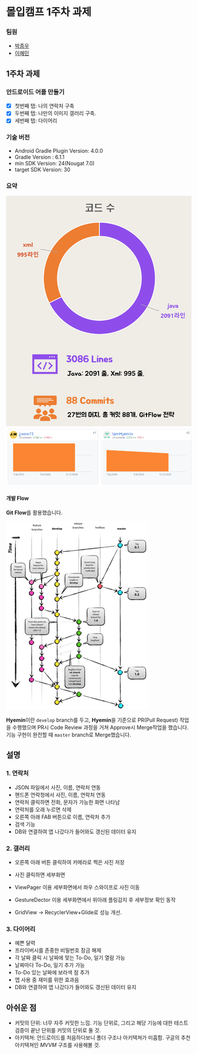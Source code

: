 # 몰입캠프 1주차 과제

### 팀원

* [박종우](https://github.com/jjwow73)
* [이혜민](https://github.com/IamHyemin)

## 1주차 과제

### 안드로이드 어플 만들기

- [x] 첫번째 탭: 나의 연락처 구축
- [x] 두번째 탭: 나만의 이미지 갤러리 구축.
- [x] 세번째 탭: 다이어리

### 기술 버전

* Android Gradle Plugin Version: 4.0.0
* Gradle Version : 6.1.1
* min SDK Version: 24(Nougat 7.0)
* target SDK Version: 30

### 요약

<img src=".\docs\summary.jpg" alt="git-flow_overall_graph" style="zoom:80%;" />

<img src=".\docs\git_summary.jpg" alt="git-flow_overall_graph" style="zoom: 80%;" />

#### 개발 Flow

**Git Flow**를 활용했습니다. 

<img src=".\docs\git-flow_overall_graph.png" alt="git-flow_overall_graph" style="zoom: 50%;" />

**Hyemin**이란 `develop` branch를 두고, **Hyemin**을 기준으로 PR(Pull Request) 작업을 수행했으며 PR시 Code Review 과정을 거쳐 Approve시 Merge작업을 했습니다. 기능 구현이 완전할 때 `master` branch로 Merge했습니다.

## 설명

### 1. 연락처

- JSON 파일에서 사진, 이름, 연락처 연동
- 핸드폰 연락청에서 사진, 이름, 연락처 연동
- 연락처 클릭하면 전화, 문자가 가능한 화면 나타남
- 연락처를 오래 누르면 삭제
- 오른쪽 아래 FAB 버튼으로 이름, 연락처 추가
- 검색 기능
- DB와 연결하여 앱 나갔다가 들어와도 갱신된 데이터 유지

### 2. 갤러리

- 오른쪽 아래 버튼 클릭하여 카메라로 찍은 사진 저장

- 사진 클릭하면 세부화면
- ViewPager 이용 세부화면에서 좌우 스와이프로 사진 이동
- GestureDector 이용 세부화면에서 위아래 플링감지 후 세부정보 확인 동작
- GridView -> RecyclerView+Glide로 성능 개선.

### 3. 다이어리

- 예쁜 달력
- 프라이버시를 존중한 비밀번호 잠금 해제
- 각 날짜 클릭 시 날짜에 맞는 To-Do, 일기 열람 가능
- 날짜마다 To-Do, 일기 추가 가능
- To-Do 있는 날짜에 보라색 점 추가
- 앱 사용 중 재미를 위한 효과음
- DB와 연결하여 앱 나갔다가 들어와도 갱신된 데이터 유지



## 아쉬운 점

* 커밋의 단위: 너무 자주 커밋한 느낌. 기능 단위로, 그리고 해당 기능에 대한 테스트 검증이 끝난 단위를 커밋의 단위로  둘 것.
* 아키텍쳐: 안드로이드를 처음하다보니 폴더 구조나 아키텍쳐가 미흡함. 구글의 추천 아키텍쳐인 *MVVM* 구조를 사용해볼 것.

